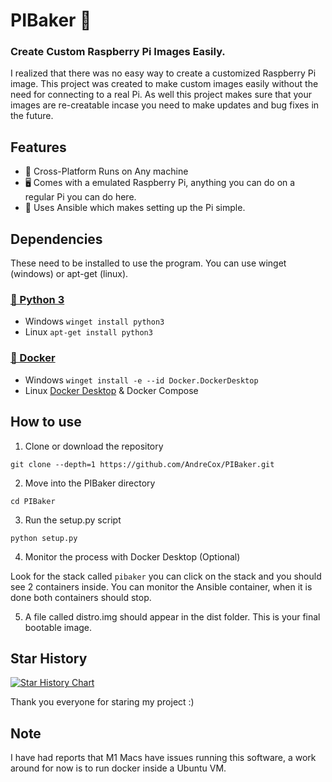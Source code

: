 # PIBaker 🥧

### Create Custom Raspberry Pi Images Easily.

I realized that there was no easy way to create a customized Raspberry Pi image. This project was created to make custom images easily without the need for connecting to a real Pi. As well this project makes sure that your images are re-creatable incase you need to make updates and bug fixes in the future.

## Features

- 🐋 Cross-Platform Runs on Any machine
- 🖥️ Comes with a emulated Raspberry Pi, anything you can do on a regular Pi you can do here.
- 🤖 Uses Ansible which makes setting up the Pi simple.

## Dependencies

These need to be installed to use the program. You can use winget (windows) or apt-get (linux).

### [🐍 Python 3](https://www.python.org/downloads/)

- Windows `winget install python3`
- Linux `apt-get install python3`

### [🐋 Docker](https://www.docker.com/get-started/)

- Windows `winget install -e --id Docker.DockerDesktop`
- Linux [Docker Desktop](https://docs.docker.com/desktop/linux/install/ubuntu/) & Docker Compose

## How to use

1. Clone or download the repository

`git clone --depth=1 https://github.com/AndreCox/PIBaker.git`

2. Move into the PIBaker directory

`cd PIBaker`

3. Run the setup.py script

`python setup.py`

4. Monitor the process with Docker Desktop (Optional)

Look for the stack called `pibaker` you can click on the stack and you should see 2 containers inside. You can monitor the Ansible container, when it is done both containers should stop.

5. A file called distro.img should appear in the dist folder. This is your final bootable image.

## Star History

[![Star History Chart](https://api.star-history.com/svg?repos=andrecox/PiBaker&type=Date)](https://star-history.com/#andrecox/PiBaker&Date&theme=dark)

Thank you everyone for staring my project :)

## Note
I have had reports that M1 Macs have issues running this software, a work around for now is to run docker inside a Ubuntu VM.
